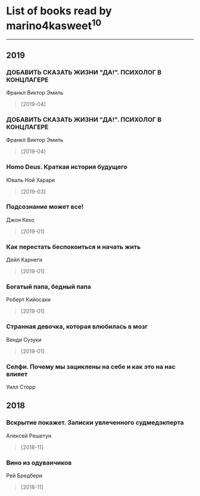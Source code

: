 # List of books read by marino4kasweet<sup>10</sup>
---

## 2019

### ДОБАВИТЬ СКАЗАТЬ ЖИЗНИ "ДА!". ПСИХОЛОГ В КОНЦЛАГЕРЕ
Франкл Виктор Эмиль
> [2019-04] 


### ДОБАВИТЬ СКАЗАТЬ ЖИЗНИ "ДА!". ПСИХОЛОГ В КОНЦЛАГЕРЕ
Франкл Виктор Эмиль
> [2019-04] 


### Homo Deus. Краткая история будущего
Юваль Ной Харари
> [2019-03] 


### Подсознание может все!
Джон Кехо
> [2019-01] 


### Как перестать беспокоиться и начать жить
Дейл Карнеги
> [2019-01] 


### Богатый папа, бедный папа
Роберт Кийосаки
> [2019-01] 


### Странная девочка, которая влюбилась в мозг
Венди Сузуки
> [2019-01] 


### Селфи. Почему мы зациклены на себе и как это на нас влияет
Уилл Сторр



## 2018

### Вскрытие покажет. Записки увлеченного судмедэкперта
Алексей Решетун
> [2018-11] 


### Вино из одуванчиков
Рей Бредбери
> [2018-11] 



